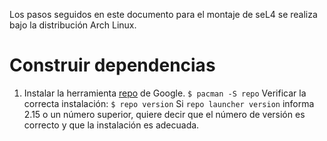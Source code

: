 Los pasos seguidos en este documento para el montaje de seL4 se realiza bajo la distribución Arch Linux.

# Construir dependencias
1. Instalar la herramienta [repo](https://source.android.com/setup/develop#installing-repo) de Google.
`$ pacman -S repo`
Verificar la correcta instalación:
`$ repo version`
Si `repo launcher version` informa 2.15 o un número superior, quiere decir que el número de versión es correcto y que la instalación es adecuada.

